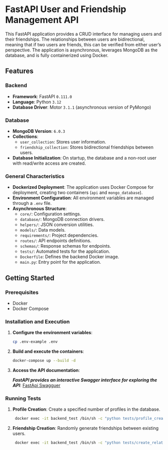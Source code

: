 # FastAPI User and Friendship Management API

This FastAPI application provides a CRUD interface for managing users and their friendships. The relationships between users are bidirectional, meaning that if two users are friends, this can be verified from either user’s perspective. The application is asynchronous, leverages MongoDB as the database, and is fully containerized using Docker.

## Features

### Backend

- **Framework**: FastAPI `0.111.0`
- **Language**: Python `3.12`
- **Database Driver**: Motor `3.1.1` (asynchronous version of PyMongo)

### Database

- **MongoDB Version**: `6.0.3`
- **Collections**:
  - `user_collection`: Stores user information.
  - `friendship_collection`: Stores bidirectional friendships between users.
- **Database Initialization**: On startup, the database and a non-root user with read/write access are created.

### General Characteristics

- **Dockerized Deployment**: The application uses Docker Compose for deployment, creating two containers (`api` and `mongo_database`).
- **Environment Configuration**: All environment variables are managed through a `.env` file.
- **Asynchronous Structure**:
  - `core/`: Configuration settings.
  - `database/`: MongoDB connection drivers.
  - `helpers/`: JSON conversion utilities.
  - `models/`: Data models.
  - `requirements/`: Project dependencies.
  - `routes/`: API endpoints definitions.
  - `schemas/`: Response schemas for endpoints.
  - `tests/`: Automated tests for the application.
  - `Dockerfile`: Defines the backend Docker image.
  - `main.py`: Entry point for the application.

## Getting Started

### Prerequisites

- Docker
- Docker Compose

### Installation and Execution

1. **Configure the environment variables**:

   ```bash
   cp .env-example .env
   ```

2. **Build and execute the containers**:

   ```bash
   docker-compose up --build -d
   ```

3. **Access the API documentation**:

   **_FastAPI provides an interactive Swagger interface for exploring the API_**: [FastApi Swagguer](http://localhost:8000/docs)

### Running Tests

1. **Profile Creation**: Create a specified number of profiles in the database.

   ```bash
    docker exec -it backend_test /bin/sh -c "python tests/profile_creation.py <Number of Profiles>"
   ```

2. **Friendship Creation**: Randomly generate friendships between existing users.

   ```bash
    docker exec -it backend_test /bin/sh -c "python tests/create_relations.py <Number of Friendships>"
   ```
